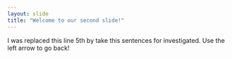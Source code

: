 ```yaml
---
layout: slide
title: "Welcome to our second slide!"
---
```

I was replaced this line 5th by take this sentences for investigated.
Use the left arrow to go back!
